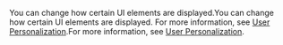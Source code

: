 <span data-ttu-id="10b1f-101">You can change how certain UI elements are displayed.</span><span class="sxs-lookup"><span data-stu-id="10b1f-101">You can change how certain UI elements are displayed.</span></span> <span data-ttu-id="10b1f-102">For more information, see [User Personalization](../ui-user-personalization.md).</span><span class="sxs-lookup"><span data-stu-id="10b1f-102">For more information, see [User Personalization](../ui-user-personalization.md).</span></span>
